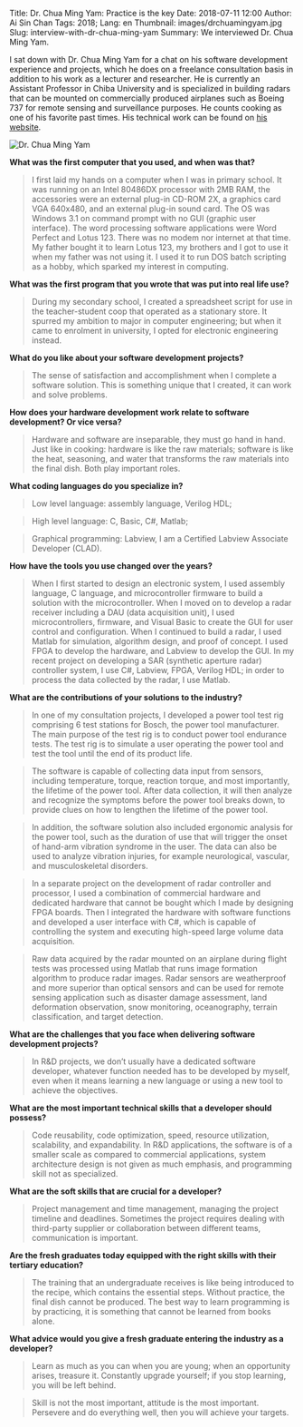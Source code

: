 Title: Dr. Chua Ming Yam: Practice is the key
Date: 2018-07-11 12:00
Author: Ai Sin Chan
Tags: 2018; 
Lang: en
Thumbnail: images/drchuamingyam.jpg
Slug: interview-with-dr-chua-ming-yam
Summary: We interviewed Dr. Chua Ming Yam.


I sat down with Dr. Chua Ming Yam for a chat on his software development experience and projects, which he does on a freelance consultation basis in addition to his work as a lecturer and researcher. He is currently an Assistant Professor in Chiba University and is specialized in building radars that can be mounted on commercially produced airplanes such as Boeing 737 for remote sensing and surveillance purposes. He counts cooking as one of his favorite past times. His technical work can be found on [his website](https://chuamingyam.wordpress.com/).

![Dr. Chua Ming Yam]({filename}/images/drchuamingyam.jpg)

**What was the first computer that you used, and when was that?**

> I first laid my hands on a computer when I was in primary school. It was running on an Intel 80486DX processor with 2MB RAM, the accessories were an external plug-in CD-ROM 2X, a graphics card VGA 640x480, and an external plug-in sound card. The OS was Windows 3.1 on command prompt with no GUI (graphic user interface). The word processing software applications were Word Perfect and Lotus 123. There was no modem nor internet at that time. My father bought it to learn Lotus 123, my brothers and I got to use it when my father was not using it. I used it to run DOS batch scripting as a hobby, which sparked my interest in computing.

**What was the first program that you wrote that was put into real life use?**

> During my secondary school, I created a spreadsheet script for use in the teacher-student coop that operated as a stationary store. It spurred my ambition to major in computer engineering; but when it came to enrolment in university, I opted for electronic engineering instead.

**What do you like about your software development projects?**

> The sense of satisfaction and accomplishment when I complete a software solution. This is something unique that I created, it can work and solve problems.

**How does your hardware development work relate to software development? Or vice versa?**

> Hardware and software are inseparable, they must go hand in hand. Just like in cooking: hardware is like the raw materials; software is like the heat, seasoning, and water that transforms the raw materials into the final dish. Both play important roles.

**What coding languages do you specialize in?**

> Low level language: assembly language, Verilog HDL;

> High level language: C, Basic, C#, Matlab;

> Graphical programming: Labview, I am a Certified Labview Associate Developer (CLAD).

**How have the tools you use changed over the years?**

> When I first started to design an electronic system, I used assembly language, C language, and microcontroller firmware to build a solution with the microcontroller. When I moved on to develop a radar receiver including a DAU (data acquisition unit), I used microcontrollers, firmware, and Visual Basic to create the GUI for user control and configuration. When I continued to build a radar, I used Matlab for simulation, algorithm design, and proof of concept. I used FPGA to develop the hardware, and Labview to develop the GUI. In my recent project on developing a SAR (synthetic aperture radar) controller system, I use C#, Labview, FPGA, Verilog HDL; in order to process the data collected by the radar, I use Matlab.

**What are the contributions of your solutions to the industry?**

> In one of my consultation projects, I developed a power tool test rig comprising 6 test stations for Bosch, the power tool manufacturer. The main purpose of the test rig is to conduct power tool endurance tests. The test rig is to simulate a user operating the power tool and test the tool until the end of its product life.

> The software is capable of collecting data input from sensors, including temperature, torque, reaction torque, and most importantly, the lifetime of the power tool. After data collection, it will then analyze and recognize the symptoms before the power tool breaks down, to provide clues on how to lengthen the lifetime of the power tool.

> In addition, the software solution also included ergonomic analysis for the power tool, such as the duration of use that will trigger the onset of hand-arm vibration syndrome in the user. The data can also be used to analyze vibration injuries, for example neurological, vascular, and musculoskeletal disorders.

> In a separate project on the development of radar controller and processor, I used a combination of commercial hardware and dedicated hardware that cannot be bought which I made by designing FPGA boards. Then I integrated the hardware with software functions and developed a user interface with C#, which is capable of controlling the system and executing high-speed large volume data acquisition.

> Raw data acquired by the radar mounted on an airplane during flight tests was processed using Matlab that runs image formation algorithm to produce radar images. Radar sensors are weatherproof and more superior than optical sensors and can be used for remote sensing application such as disaster damage assessment, land deformation observation, snow monitoring, oceanography, terrain classification, and target detection.

**What are the challenges that you face when delivering software development projects?**

> In R&D projects, we don’t usually have a dedicated software developer, whatever function needed has to be developed by myself, even when it means learning a new language or using a new tool to achieve the objectives.

**What are the most important technical skills that a developer should possess?**

> Code reusability, code optimization, speed, resource utilization, scalability, and expandability. In R&D applications, the software is of a smaller scale as compared to commercial applications, system architecture design is not given as much emphasis, and programming skill not as specialized.

**What are the soft skills that are crucial for a developer?**

> Project management and time management, managing the project timeline and deadlines. Sometimes the project requires dealing with third-party supplier or collaboration between different teams, communication is important.

**Are the fresh graduates today equipped with the right skills with their tertiary education?**

> The training that an undergraduate receives is like being introduced to the recipe, which contains the essential steps. Without practice, the final dish cannot be produced. The best way to learn programming is by practicing, it is something that cannot be learned from books alone.

**What advice would you give a fresh graduate entering the industry as a developer?**

> Learn as much as you can when you are young; when an opportunity arises, treasure it. Constantly upgrade yourself; if you stop learning, you will be left behind.

> Skill is not the most important, attitude is the most important. Persevere and do everything well, then you will achieve your targets.

 
